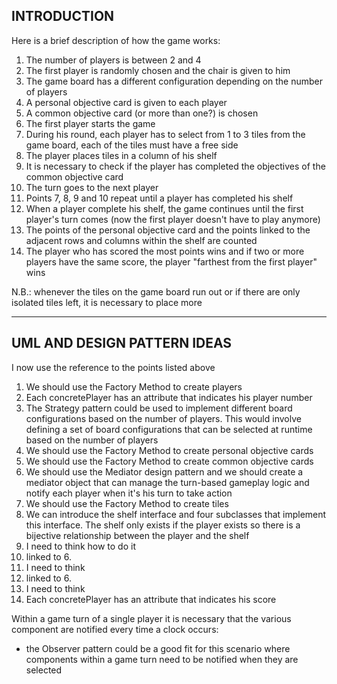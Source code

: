 ## INTRODUCTION 

Here is a brief description of how the game works: 

1. The number of players is between 2 and 4
2. The first player is randomly chosen and the chair is given to him 
3. The game board has a different configuration depending on the number of players 
4. A personal objective card is given to each player 
5. A common objective card (or more than one?) is chosen 
6. The first player starts the game  
7. During his round, each player has to select from 1 to 3 tiles from the game board, each of the tiles must have a free side 
8. The player places tiles in a column of his shelf
9. It is necessary to check if the player has completed the objectives of the common objective card
10. The turn goes to the next player 
11. Points 7, 8, 9 and 10 repeat until a player has completed his shelf 
12. When a player complete his shelf, the game continues until the first player's turn comes (now the first player doesn't have to play anymore)
13. The points of the personal objective card and the points linked to the adjacent rows and columns within the shelf are counted
14. The player who has scored the most points wins and if two or more players have the same score, the player "farthest from the first player" wins

N.B.: whenever the tiles on the game board run out or if there are only isolated tiles left, it is necessary to place more


---


## UML AND DESIGN PATTERN IDEAS 

I now use the reference to the points listed above

1. We should use the Factory Method to create players
2. Each concretePlayer has an attribute that indicates his player number 
3. The Strategy pattern could be used to implement different board configurations based on the number of players. This would involve defining a set of board configurations that can be selected at runtime based on the number of players 
4. We should use the Factory Method to create personal objective cards 
5. We should use the Factory Method to create common objective cards 
6. We should use the Mediator design pattern and we should create a mediator object that can manage the turn-based gameplay logic and notify each player when it's his turn to take action
7. We should use the Factory Method to create tiles 
8. We can introduce the shelf interface and four subclasses that implement this interface. The shelf only exists if the player exists so there is a bijective relationship between the player and the shelf
9. I need to think how to do it
10. linked to 6. 
11. I need to think 
12. linked to 6. 
13. I need to think
14. Each concretePlayer has an attribute that indicates his score 


Within a game turn of a single player it is necessary that the various component are notified every time a clock occurs: 
- the Observer pattern could be a good fit for this scenario where components within a game turn need to be notified when they are selected

